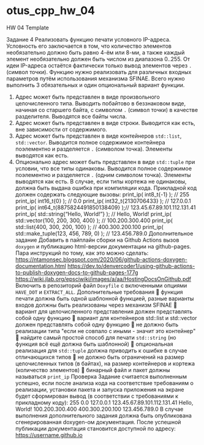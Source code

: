 # otus_cpp_hw_04
HW 04 Template


Задание 4
Реализовать функцию печати условного IP-адреса.
Условность его заключается в том, что количество элементов необязательно 
должно быть равно 4-ём или 8-ми, а также каждый элемент необязательно 
должен быть числом из диапазона 0..255. От идеи IP-адреса остаётся фактически 
только вывод элементов через `.` (символ точки).
Функцию нужно реализовать для различных входных параметров путём использования механизма
SFINAE. Всего нужно выполнить 3 обязательных и один опциональный вариант функции.
1. Адрес может быть представлен в виде произвольного целочисленного типа. Выводить
побайтово в беззнаковом виде, начиная со старшего байта, с символом `.` (символ точки)
в качестве разделителя. Выводятся все байты числа.
2. Адрес может быть представлен в виде строки. Выводится как есть, вне зависимости от
содержимого.
3. Адрес может быть представлен в виде контейнеров `std::list`, `std::vector`.
Выводится полное содержимое контейнера поэлементно и разделяется `.` (символом
точка). Элементы выводятся как есть.
4. Опционально адрес может быть представлен в виде `std::tuple` при условии, что все
типы одинаковы. Выводится полное содержимое поэлементно и разделяется `.` (одним
символом точка). Элементы выводятся как есть. В случае, если типы кортежа не одинаковы,
должна быть выдана ошибка при компиляции кода.
Прикладной код должен содержать следующие вызовы:
print_ip( int8_t{-1} ); // 255
print_ip( int16_t{0} ); // 0.0
print_ip( int32_t{2130706433} ); // 127.0.0.1
print_ip( int64_t{8875824491850138409} );// 123.45.67.89.101.112.131.41
print_ip( std::string{“Hello, World!”} ); // Hello, World!
print_ip( std::vector<int>{100, 200, 300, 400} ); // 100.200.300.400
print_ip( std::list<shot>{400, 300, 200, 100} ); // 400.300.200.100
print_ip( std::make_tuple(123, 456, 789, 0) ); // 123.456.789.0
Дополнительное задание
Добавить в пайплайн сборки на Github Actions вызов `doxygen` и публикацию html-версии
документации на github-pages. Пара инструкций по тому, как это можно сделать:
https://ntamonsec.blogspot.com/2020/06/github-actions-doxygen-documentation.html
https://dev.to/denvercoder1/using-github-actions-to-publish-doxygen-docs-to-github-pages-177g
https://wiki.jlab.org/epsciwiki/images/a/aa/HostingDocsOnGithub.pdf
Включить в репозиторий файл `Doxyfile` с включенными опциями `HAVE_DOT` и `EXTRACT_ALL`.
Дополнительные требования
 функция печати должна быть одной шаблонной функцией, разные варианты входов
должны быть реализованы через механизм SFINAE
 вариант для целочисленного представления должен представлять собой одну функцию
 вариант для контейнеров std::list и std::vector должен представлять собой одну функцию
 не должно быть реализации типа "если не совпало с иными - значит это контейнер"
 найдите самый простой способ для печати `std::string` (но функция всё ещё должна быть
шаблонной)
 опциональная реализация для `std::tuple` должна приводить к ошибке в случае
отличающихся типов
 не должно быть ограничений на размер целочисленных типов (в байтах), на размер
контейнеров и кортежа (количество элементов)
 бинарный файл и пакет должны называться `print_ip`
Проверка
Задание считается выполненным успешно, если после анализа кода на соответствие требованиям
о реализации, установки пакета и запуска приложения на экране будет сформирован вывод (в
соответствии с требованиями к прикладному коду):
255
0.0
127.0.0.1
123.45.67.89.101.112.131.41
Hello, World!
100.200.300.400
400.300.200.100
123.456.789.0
В случае выполнения дополнительного задания должна быть опубликована сгенерированная
doxygen-ом документация. После успешной публикации документация становится доступной по
адресу:
https://username.github.io
